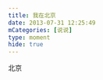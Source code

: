 ```yaml
---
title: 我在北京
date: 2013-07-31 12:25:49
mCategories: [说说]
type: moment
hide: true
---
```


<div id="pics-20130731122549"></div>

<script>
var data = [
    {"link": "2013-07-31_000002.jpeg", "type": "shuoshuo"},
    {"link": "2013-07-31_000004.jpeg", "type": "shuoshuo"}
];
picsRender(data, "pics-20130731122549");
</script>

北京
